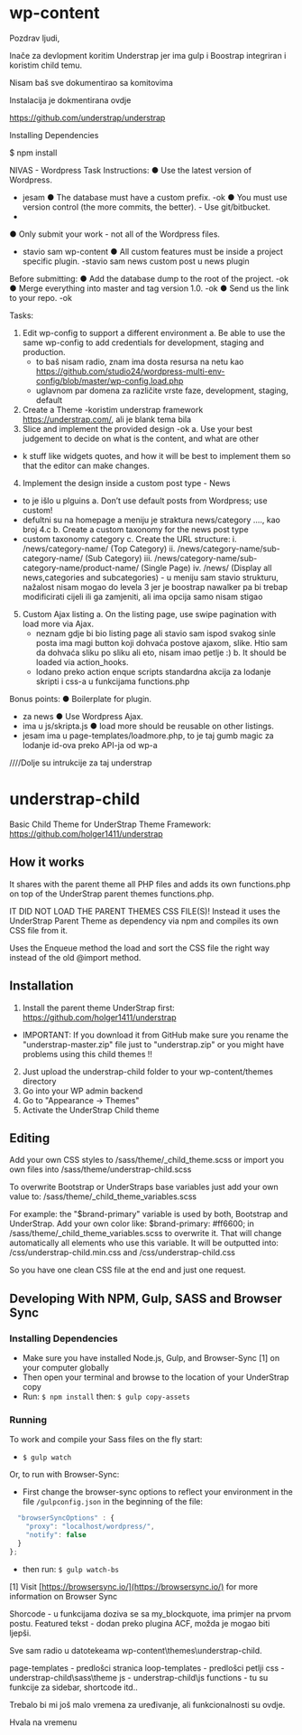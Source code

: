 # wp-content

Pozdrav ljudi,

Inače za devlopment koritim Understrap jer ima gulp i Boostrap integriran i koristim child temu.

Nisam baš sve dokumentirao sa komitovima

Instalacija je dokmentirana ovdje

https://github.com/understrap/understrap

Installing Dependencies

$ npm install

NIVAS - Wordpress Task
Instructions:
● Use the latest version of Wordpress.

* jesam
  ● The database must have a custom prefix.
  -ok
  ● You must use version control (the more commits, the better). - Use git/bitbucket.
*

● Only submit your work - not all of the Wordpress files.

* stavio sam wp-content
  ● All custom features must be inside a project specific plugin.
  -stavio sam news custom post u news plugin

Before submitting:
● Add the database dump to the root of the project.
-ok
● Merge everything into master and tag version 1.0.
-ok
● Send us the link to your repo.
-ok

Tasks:

1. Edit wp-config to support a different environment
   a. Be able to use the same wp-config to add credentials for development, staging and production.
    * to baš nisam radio, znam ima dosta resursa na netu kao
      https://github.com/studio24/wordpress-multi-env-config/blob/master/wp-config.load.php
    * uglavnom par domena za različite vrste faze, development, staging, default
2. Create a Theme
   -koristim understrap framework https://understrap.com/, ali je blank tema bila
3. Slice and implement the provided design
   -ok
   a. Use your best judgement to decide on what is the content, and what are other

* k
  stuff like widgets quotes, and how it will be best to implement them so that the editor can make changes.

4. Implement the design inside a custom post type - News

* to je išlo u plguins
  a. Don’t use default posts from Wordpress; use custom!
* defultni su na homepage a meniju je straktura news/category ...., kao broj 4.c
  b. Create a custom taxonomy for the news post type
* custom taxonomy category
  c. Create the URL structure:
  i. /news/category-name/ (Top Category)
  ii. /news/category-name/sub-category-name/ (Sub Category)
  iii. /news/category-name/sub-category-name/product-name/ (Single Page)
  iv. /news/ (Display all news,categories and subcategories) - u meniju sam stavio strukturu, nažalost nisam mogao do levela 3 jer je boostrap nawalker pa bi trebap modificirati cijeli ili ga zamjeniti, ali ima opcija samo nisam stigao

5. Custom Ajax listing
   a. On the listing page, use swipe pagination with load more via Ajax.
    * neznam gdje bi bio listing page ali stavio sam ispod svakog sinle posta ima magi button koji dohvaća postove ajaxom, slike. Htio sam da dohvaća sliku po sliku ali eto, nisam imao petlje :)
      b. It should be loaded via action_hooks.
    * lodano preko action enque scripts standardna akcija za lodanje skripti i css-a u funkcijama functions.php

Bonus points:
● Boilerplate for plugin.

* za news
  ● Use Wordpress Ajax.
* ima u js/skripta.js
  ● load more should be reusable on other listings.
* jesam ima u page-templates/loadmore.php, to je taj gumb magic za lodanje id-ova preko API-ja od wp-a

////Dolje su intrukcije za taj understrap

# understrap-child

Basic Child Theme for UnderStrap Theme Framework: https://github.com/holger1411/understrap

## How it works

It shares with the parent theme all PHP files and adds its own functions.php on top of the UnderStrap parent themes functions.php.

IT DID NOT LOAD THE PARENT THEMES CSS FILE(S)!
Instead it uses the UnderStrap Parent Theme as dependency via npm and compiles its own CSS file from it.

Uses the Enqueue method the load and sort the CSS file the right way instead of the old @import method.

## Installation

1. Install the parent theme UnderStrap first: https://github.com/holger1411/understrap

* IMPORTANT: If you download it from GitHub make sure you rename the "understrap-master.zip" file just to "understrap.zip" or you might have problems using this child themes !!

2. Just upload the understrap-child folder to your wp-content/themes directory
3. Go into your WP admin backend
4. Go to "Appearance -> Themes"
5. Activate the UnderStrap Child theme

## Editing

Add your own CSS styles to /sass/theme/\_child_theme.scss
or import you own files into /sass/theme/understrap-child.scss

To overwrite Bootstrap or UnderStraps base variables just add your own value to:
/sass/theme/\_child_theme_variables.scss

For example:
the "$brand-primary" variable is used by both, Bootstrap and UnderStrap.
Add your own color like:
$brand-primary: #ff6600;
in /sass/theme/\_child_theme_variables.scss to overwrite it.
That will change automatically all elements who use this variable.
It will be outputted into:
/css/understrap-child.min.css
and
/css/understrap-child.css

So you have one clean CSS file at the end and just one request.

## Developing With NPM, Gulp, SASS and Browser Sync

### Installing Dependencies

* Make sure you have installed Node.js, Gulp, and Browser-Sync [1] on your computer globally
* Then open your terminal and browse to the location of your UnderStrap copy
* Run: `$ npm install` then: `$ gulp copy-assets`

### Running

To work and compile your Sass files on the fly start:

* `$ gulp watch`

Or, to run with Browser-Sync:

* First change the browser-sync options to reflect your environment in the file `/gulpconfig.json` in the beginning of the file:

```javascript
  "browserSyncOptions" : {
    "proxy": "localhost/wordpress/",
    "notify": false
  }
};
```

* then run: `$ gulp watch-bs`

[1] Visit [https://browsersync.io/](https://browsersync.io/) for more information on Browser Sync

Shorcode - u funkcijama doziva se sa my_blockquote, ima primjer na prvom postu.
Featured tekst - dodan preko plugina ACF, možda je mogao biti ljepši.

Sve sam radio u datotekeama wp-content\themes\understrap-child.

page-templates - predlošci stranica
loop-templates - predlošci petlji
css - understrap-child\sass\theme
js - understrap-child\js
functions - tu su funkcije za sidebar, shortcode itd..

Trebalo bi mi još malo vremena za uređivanje, ali funkcionalnosti su ovdje.

Hvala na vremenu